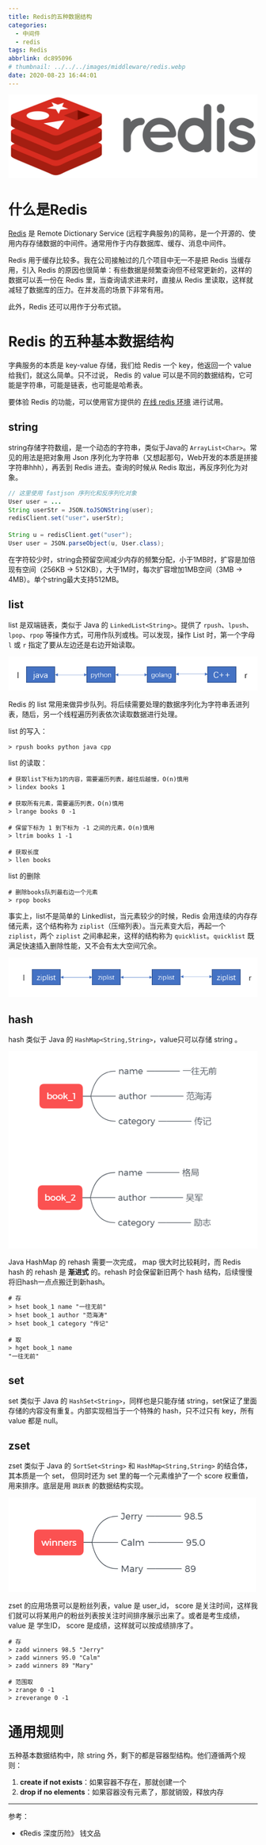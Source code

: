 ```yaml
---
title: Redis的五种数据结构
categories:
  - 中间件
  - redis
tags: Redis
abbrlink: dc895096
# thumbnail: ../../../images/middleware/redis.webp
date: 2020-08-23 16:44:01
---
```


![](../../../images/middleware/redis.webp)

# 什么是Redis

[Redis](https://redis.io/) 是 Remote Dictionary Service (远程字典服务)的简称，是一个开源的、使用内存存储数据的中间件。通常用作于内存数据库、缓存、消息中间件。

Redis 用于缓存比较多。我在公司接触过的几个项目中无一不是把 Redis 当缓存用，引入 Redis 的原因也很简单：有些数据是频繁查询但不经常更新的，这样的数据可以丢一份在 Redis 里，当查询请求进来时，直接从 Redis 里读取，这样就减轻了数据库的压力。在并发高的场景下非常有用。

此外，Redis 还可以用作于分布式锁。

<!-- more -->


# Redis 的五种基本数据结构

字典服务的本质是 key-value 存储，我们给 Redis 一个 key，他返回一个 value 给我们，就这么简单。只不过说， Redis 的 value 可以是不同的数据结构，它可能是字符串，可能是链表，也可能是哈希表。

要体验 Redis 的功能，可以使用官方提供的 [在线 redis 环境](https://try.redis.io/) 进行试用。

## string

string存储字符数组，是一个动态的字符串，类似于Java的 `ArrayList<Char>`。常见的用法是把对象用 Json 序列化为字符串（又想起那句，Web开发的本质是拼接字符串hhh），再丢到 Redis 进去。查询的时候从 Redis 取出，再反序列化为对象。

```java
// 这里使用 fastjson 序列化和反序列化对象
User user = ...
String userStr = JSON.toJSONString(user);
redisClient.set("user"，userStr);

String u = redisClient.get("user");
User user = JSON.parseObject(u, User.class);  
```

在字符较少时，string会预留空间减少内存的频繁分配，小于1MB时，扩容是加倍现有空间（256KB -> 512KB），大于1M时，每次扩容增加1MB空间（3MB -> 4MB）。单个string最大支持512MB。


## list

list 是双端链表，类似于 Java 的 `LinkedList<String>`。提供了 `rpush`、`lpush`、`lpop`、`rpop` 等操作方式，可用作队列或栈。可以发现，操作 List 时，第一个字母 `l` 或 `r` 指定了要从左边还是右边开始读取。

![books](../../../images/middleware/redis-list.png)

Redis 的 list 常用来做异步队列。将后续需要处理的数据序列化为字符串丢进列表，随后，另一个线程遍历列表依次读取数据进行处理。

list 的写入：

```
> rpush books python java cpp
```

list 的读取：

```
# 获取list下标为1的内容，需要遍历列表，越往后越慢，O(n)慎用
> lindex books 1

# 获取所有元素，需要遍历列表，O(n)慎用
> lrange books 0 -1

# 保留下标为 1 到下标为 -1 之间的元素，O(n)慎用
> ltrim books 1 -1

# 获取长度
> llen books
```

list 的删除

```
# 删除books队列最右边一个元素
> rpop books
```

事实上，list不是简单的 Linkedlist，当元素较少的时候，Redis 会用连续的内存存储元素，这个结构称为 `ziplist`（压缩列表）。当元素变大后，再起一个 `ziplist`，两个 `ziplist` 之间串起来，这样的结构称为 `quicklist`。`quicklist` 既满足快速插入删除性能，又不会有太大空间冗余。

![quicklist](../../../images/middleware/redis-quicklist.png)


## hash

hash 类似于 Java 的 `HashMap<String,String>`，value只可以存储 string 。

![hash](../../../images/middleware/redis-hash.png)

Java HashMap 的 rehash 需要一次完成， map 很大时比较耗时，而 Redis hash 的 rehash 是 **渐进式** 的。rehash 时会保留新旧两个 hash 结构，后续慢慢将旧hash一点点搬迁到新hash。

```
# 存
> hset book_1 name "一往无前"
> hset book_1 author "范海涛"
> hset book_1 category "传记"

# 取
> hget book_1 name
"一往无前"
```

## set

set 类似于 Java 的 `HashSet<String>`，同样也是只能存储 string，set保证了里面存储的内容没有重复。内部实现相当于一个特殊的 hash，只不过只有 key，所有 value 都是 null。

## zset

zset 类似于 Java 的 `SortSet<String>` 和 `HashMap<String,String>` 的结合体，其本质是一个 set， 但同时还为 set 里的每一个元素维护了一个 score 权重值，用来排序。底层是用 `跳跃表` 的数据结构实现。

![zset](../../../images/middleware/redis-zset.png)

zset 的应用场景可以是粉丝列表，value 是 user_id， score 是关注时间，这样我们就可以将某用户的粉丝列表按关注时间排序展示出来了。或者是考生成绩， value 是 学生ID， score 是成绩，这样就可以按成绩排序了。

```
# 存
> zadd winners 98.5 "Jerry"
> zadd winners 95.0 "Calm"
> zadd winners 89 "Mary"

# 范围取
> zrange 0 -1
> zreverange 0 -1
```

# 通用规则

五种基本数据结构中，除 string 外，剩下的都是容器型结构。他们遵循两个规则：

1. **create if not exists**：如果容器不存在，那就创建一个
2. **drop if no elements**：如果容器没有元素了，那就销毁，释放内存

---

参考：
- 《Redis 深度历险》 钱文品
